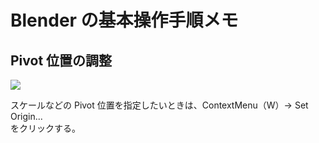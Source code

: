 # Blender の基本操作手順メモ

## Pivot 位置の調整

![](https://gyazo.com/29b07bc9b5e391a8483613ab617ee80e.png)

スケールなどの Pivot 位置を指定したいときは、ContextMenu（W）→ Set Origin...  
をクリックする。
